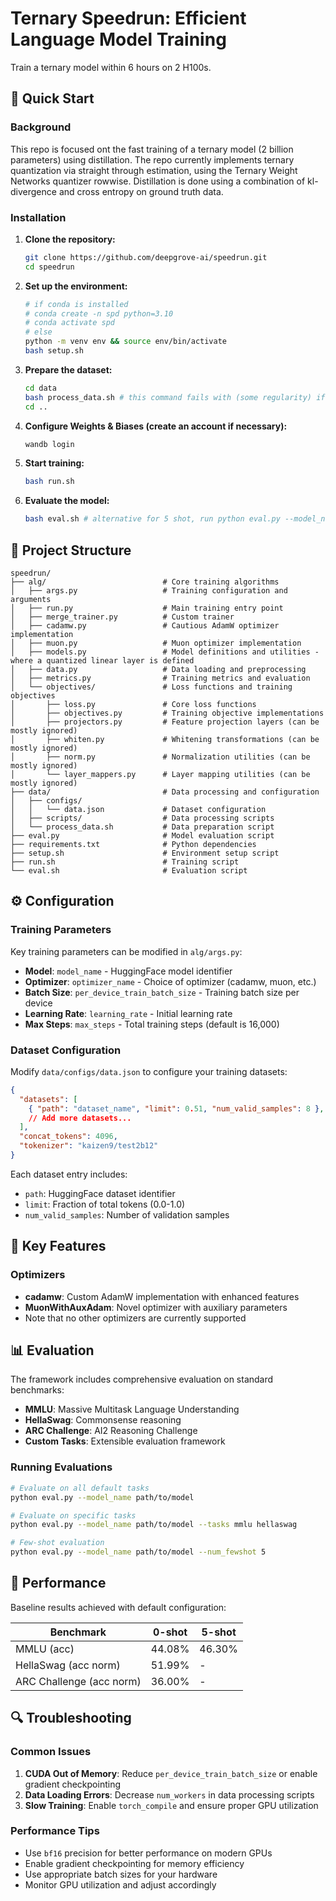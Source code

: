 # Ternary Speedrun: Efficient Language Model Training

Train a ternary model within 6 hours on 2 H100s.

## 🚀 Quick Start

### Background

This repo is focused ont the fast training of a ternary model (2 billion parameters) using distillation. The repo currently implements ternary quantization via straight through estimation, using the Ternary Weight Networks quantizer rowwise. Distillation is done using a combination of kl-divergence and cross entropy on ground truth data. 

### Installation

1. **Clone the repository:**
   ```bash
   git clone https://github.com/deepgrove-ai/speedrun.git
   cd speedrun
   ```

2. **Set up the environment:**
   ```bash
   # if conda is installed
   # conda create -n spd python=3.10
   # conda activate spd
   # else
   python -m venv env && source env/bin/activate
   bash setup.sh
   ```

3. **Prepare the dataset:**
   ```bash
   cd data
   bash process_data.sh # this command fails with (some regularity) if it does, just rerun the block
   cd ..
   ```

4. **Configure Weights & Biases (create an account if necessary):**
   ```bash
   wandb login
   ```

5. **Start training:**
   ```bash
   bash run.sh
   ```

6. **Evaluate the model:**
   ```bash
   bash eval.sh # alternative for 5 shot, run python eval.py --model_name <checkpoin> --tasks <task> --num_fewshot <num shots>
   ```

## 📁 Project Structure

```
speedrun/
├── alg/                          # Core training algorithms
│   ├── args.py                   # Training configuration and arguments
│   ├── run.py                    # Main training entry point
│   ├── merge_trainer.py          # Custom trainer
│   ├── cadamw.py                 # Cautious AdamW optimizer implementation
│   ├── muon.py                   # Muon optimizer implementation
│   ├── models.py                 # Model definitions and utilities - where a quantized linear layer is defined
│   ├── data.py                   # Data loading and preprocessing
│   ├── metrics.py                # Training metrics and evaluation
│   └── objectives/               # Loss functions and training objectives
│       ├── loss.py               # Core loss functions
│       ├── objectives.py         # Training objective implementations
│       ├── projectors.py         # Feature projection layers (can be mostly ignored)
│       ├── whiten.py             # Whitening transformations (can be mostly ignored)
│       ├── norm.py               # Normalization utilities (can be mostly ignored)
│       └── layer_mappers.py      # Layer mapping utilities (can be mostly ignored)
├── data/                         # Data processing and configuration
│   ├── configs/
│   │   └── data.json             # Dataset configuration
│   ├── scripts/                  # Data processing scripts
│   └── process_data.sh           # Data preparation script
├── eval.py                       # Model evaluation script
├── requirements.txt              # Python dependencies
├── setup.sh                      # Environment setup script
├── run.sh                        # Training script
└── eval.sh                       # Evaluation script
```

## ⚙️ Configuration

### Training Parameters

Key training parameters can be modified in `alg/args.py`:

- **Model**: `model_name` - HuggingFace model identifier
- **Optimizer**: `optimizer_name` - Choice of optimizer (cadamw, muon, etc.)
- **Batch Size**: `per_device_train_batch_size` - Training batch size per device
- **Learning Rate**: `learning_rate` - Initial learning rate
- **Max Steps**: `max_steps` - Total training steps (default is 16,000)

### Dataset Configuration

Modify `data/configs/data.json` to configure your training datasets:

```json
{
  "datasets": [
    { "path": "dataset_name", "limit": 0.51, "num_valid_samples": 8 },
    // Add more datasets...
  ],
  "concat_tokens": 4096,
  "tokenizer": "kaizen9/test2b12"
}
```

Each dataset entry includes:
- `path`: HuggingFace dataset identifier
- `limit`: Fraction of total tokens (0.0-1.0)
- `num_valid_samples`: Number of validation samples

## 🔧 Key Features

### Optimizers
- **cadamw**: Custom AdamW implementation with enhanced features
- **MuonWithAuxAdam**: Novel optimizer with auxiliary parameters
- Note that no other optimizers are currently supported

## 📊 Evaluation

The framework includes comprehensive evaluation on standard benchmarks:

- **MMLU**: Massive Multitask Language Understanding
- **HellaSwag**: Commonsense reasoning
- **ARC Challenge**: AI2 Reasoning Challenge
- **Custom Tasks**: Extensible evaluation framework

### Running Evaluations

```bash
# Evaluate on all default tasks
python eval.py --model_name path/to/model

# Evaluate on specific tasks
python eval.py --model_name path/to/model --tasks mmlu hellaswag

# Few-shot evaluation
python eval.py --model_name path/to/model --num_fewshot 5
```

## 🎯 Performance

Baseline results achieved with default configuration:

| Benchmark | 0-shot | 5-shot |
|-----------|--------|--------|
| MMLU (acc) | 44.08% | 46.30% |
| HellaSwag (acc norm) | 51.99% | - |
| ARC Challenge (acc norm) | 36.00% | - |


## 🔍 Troubleshooting

### Common Issues

1. **CUDA Out of Memory**: Reduce `per_device_train_batch_size` or enable gradient checkpointing
2. **Data Loading Errors**: Decrease `num_workers` in data processing scripts
3. **Slow Training**: Enable `torch_compile` and ensure proper GPU utilization

### Performance Tips

- Use `bf16` precision for better performance on modern GPUs
- Enable gradient checkpointing for memory efficiency
- Use appropriate batch sizes for your hardware
- Monitor GPU utilization and adjust accordingly
